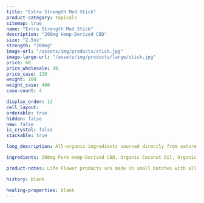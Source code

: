 ```yaml
---
title: "Extra Strength Med Stick"
product-category: topicals
sitemap: true
name: "Extra Strength Med Stick"
description: "200mg Hemp-Derived CBD"
size: "2.5oz"
strength: "200mg"
image-url: "/assets/img/products/stick.jpg"
image-large-url: "/assets/img/products/large/stick.jpg"
price: 60
price_wholesale: 30
price_case: 120
weight: 100
weight_case: 400
case-count: 4

display_order: 12
cell_layout:
orderable: true
hidden: false
new: false
is_crystal: false
stackable: true

long_description: All-organic ingredients sourced directly from nature to ease aches, pains, burns, and scars. Coconut oil and olive oil work by nourishing the skin while the anti-inflammatory properties of beeswax, shea butter, lavender and eucalyptus essential oils relieve the muscles. Available in both a plastic "deodorant" style container, as well as our new eco-friendly, 100% biodegradable cardboard container. 

ingredients: 200mg Pure Hemp-Derived CBD, Organic Coconut Oil, Organic Olive Oil, Organic Beeswax, Unrefined Pure Cocoa Butter, Unrefined Pure Shea Butter, Organic Sunflower Lecithin, Tapioca Starch, Essential Oils.

product-notes: Life Flower products are made in small batches with all-natural and boutique ingredients. Orders are processed and shipped in 7-10 business days. Please allow additional time for&nbsp;delivery.

history: blank

healing-properties: blank
---
```

